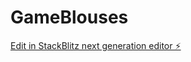 # GameBlouses

[Edit in StackBlitz next generation editor ⚡️](https://stackblitz.com/~/github.com/alyoop/GameBlouses)